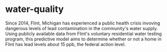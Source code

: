 # water-quality
Since 2014, Flint, Michigan has experienced a public health crisis invoving dangerous levels of lead contamination in the community's water supply. Using publicly available data from Flint's voluntary residential water testing program, this predictive model aims to determine whether or not a home in Flint has lead levels about 15 ppb, the federal action level.
